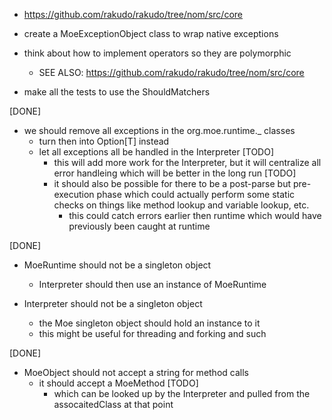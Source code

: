 
- https://github.com/rakudo/rakudo/tree/nom/src/core

- create a MoeExceptionObject class to wrap native exceptions

- think about how to implement operators so they are polymorphic
  - SEE ALSO: https://github.com/rakudo/rakudo/tree/nom/src/core

- make all the tests to use the ShouldMatchers

[DONE]
- we should remove all exceptions in the org.moe.runtime._ classes
    - turn then into Option[T] instead
    - let all exceptions all be handled in the Interpreter
        [TODO]
        - this will add more work for the Interpreter, but 
          it will centralize all error handleing which will
          be better in the long run
        [TODO]
        - it should also be possible for there to be a post-parse
          but pre-execution phase which could actually perform some
          static checks on things like method lookup and variable
          lookup, etc. 
            - this could catch errors earlier then runtime which
              would have previously been caught at runtime

[DONE]
- MoeRuntime should not be a singleton object
    - Interpreter should then use an instance of MoeRuntime

- Interpreter should not be a singleton object
    - the Moe singleton object should hold an instance to it
    - this might be useful for threading and forking and such

[DONE]
- MoeObject should not accept a string for method calls
    - it should accept a MoeMethod
        [TODO]
        - which can be looked up by the Interpreter and pulled
          from the assocaitedClass at that point
